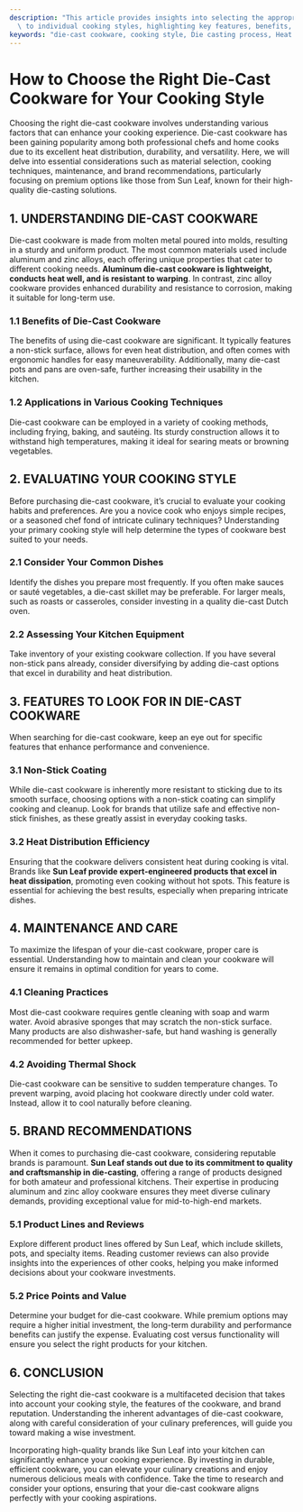 ```yaml
---
description: "This article provides insights into selecting the appropriate die-cast cookware tailored\
  \ to individual cooking styles, highlighting key features, benefits, and brand recommendations."
keywords: "die-cast cookware, cooking style, Die casting process, Heat dissipation efficiency"
---
```

# How to Choose the Right Die-Cast Cookware for Your Cooking Style

Choosing the right die-cast cookware involves understanding various factors that can enhance your cooking experience. Die-cast cookware has been gaining popularity among both professional chefs and home cooks due to its excellent heat distribution, durability, and versatility. Here, we will delve into essential considerations such as material selection, cooking techniques, maintenance, and brand recommendations, particularly focusing on premium options like those from Sun Leaf, known for their high-quality die-casting solutions.

## 1. UNDERSTANDING DIE-CAST COOKWARE

Die-cast cookware is made from molten metal poured into molds, resulting in a sturdy and uniform product. The most common materials used include aluminum and zinc alloys, each offering unique properties that cater to different cooking needs. **Aluminum die-cast cookware is lightweight, conducts heat well, and is resistant to warping**. In contrast, zinc alloy cookware provides enhanced durability and resistance to corrosion, making it suitable for long-term use.

### 1.1 Benefits of Die-Cast Cookware

The benefits of using die-cast cookware are significant. It typically features a non-stick surface, allows for even heat distribution, and often comes with ergonomic handles for easy maneuverability. Additionally, many die-cast pots and pans are oven-safe, further increasing their usability in the kitchen.

### 1.2 Applications in Various Cooking Techniques

Die-cast cookware can be employed in a variety of cooking methods, including frying, baking, and sautéing. Its sturdy construction allows it to withstand high temperatures, making it ideal for searing meats or browning vegetables.

## 2. EVALUATING YOUR COOKING STYLE

Before purchasing die-cast cookware, it’s crucial to evaluate your cooking habits and preferences. Are you a novice cook who enjoys simple recipes, or a seasoned chef fond of intricate culinary techniques? Understanding your primary cooking style will help determine the types of cookware best suited to your needs.

### 2.1 Consider Your Common Dishes

Identify the dishes you prepare most frequently. If you often make sauces or sauté vegetables, a die-cast skillet may be preferable. For larger meals, such as roasts or casseroles, consider investing in a quality die-cast Dutch oven.

### 2.2 Assessing Your Kitchen Equipment

Take inventory of your existing cookware collection. If you have several non-stick pans already, consider diversifying by adding die-cast options that excel in durability and heat distribution.

## 3. FEATURES TO LOOK FOR IN DIE-CAST COOKWARE

When searching for die-cast cookware, keep an eye out for specific features that enhance performance and convenience. 

### 3.1 Non-Stick Coating

While die-cast cookware is inherently more resistant to sticking due to its smooth surface, choosing options with a non-stick coating can simplify cooking and cleanup. Look for brands that utilize safe and effective non-stick finishes, as these greatly assist in everyday cooking tasks.

### 3.2 Heat Distribution Efficiency

Ensuring that the cookware delivers consistent heat during cooking is vital. Brands like **Sun Leaf provide expert-engineered products that excel in heat dissipation**, promoting even cooking without hot spots. This feature is essential for achieving the best results, especially when preparing intricate dishes.

## 4. MAINTENANCE AND CARE

To maximize the lifespan of your die-cast cookware, proper care is essential. Understanding how to maintain and clean your cookware will ensure it remains in optimal condition for years to come.

### 4.1 Cleaning Practices

Most die-cast cookware requires gentle cleaning with soap and warm water. Avoid abrasive sponges that may scratch the non-stick surface. Many products are also dishwasher-safe, but hand washing is generally recommended for better upkeep.

### 4.2 Avoiding Thermal Shock

Die-cast cookware can be sensitive to sudden temperature changes. To prevent warping, avoid placing hot cookware directly under cold water. Instead, allow it to cool naturally before cleaning.

## 5. BRAND RECOMMENDATIONS

When it comes to purchasing die-cast cookware, considering reputable brands is paramount. **Sun Leaf stands out due to its commitment to quality and craftsmanship in die-casting**, offering a range of products designed for both amateur and professional kitchens. Their expertise in producing aluminum and zinc alloy cookware ensures they meet diverse culinary demands, providing exceptional value for mid-to-high-end markets.

### 5.1 Product Lines and Reviews

Explore different product lines offered by Sun Leaf, which include skillets, pots, and specialty items. Reading customer reviews can also provide insights into the experiences of other cooks, helping you make informed decisions about your cookware investments.

### 5.2 Price Points and Value

Determine your budget for die-cast cookware. While premium options may require a higher initial investment, the long-term durability and performance benefits can justify the expense. Evaluating cost versus functionality will ensure you select the right products for your kitchen.

## 6. CONCLUSION

Selecting the right die-cast cookware is a multifaceted decision that takes into account your cooking style, the features of the cookware, and brand reputation. Understanding the inherent advantages of die-cast cookware, along with careful consideration of your culinary preferences, will guide you toward making a wise investment.

Incorporating high-quality brands like Sun Leaf into your kitchen can significantly enhance your cooking experience. By investing in durable, efficient cookware, you can elevate your culinary creations and enjoy numerous delicious meals with confidence. Take the time to research and consider your options, ensuring that your die-cast cookware aligns perfectly with your cooking aspirations.
